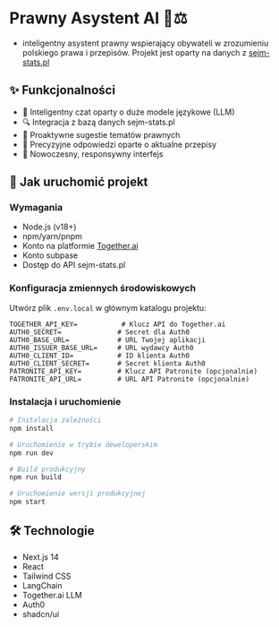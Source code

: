 # Prawny Asystent AI 🤖⚖️

 - inteligentny asystent prawny wspierający obywateli w zrozumieniu polskiego prawa i przepisów.
Projekt jest oparty na danych z  [sejm-stats.pl](https://sejm-stats.pl)
## ✨ Funkcjonalności

- 🤖 Inteligentny czat oparty o duże modele językowe (LLM)
- 🔍 Integracja z bazą danych sejm-stats.pl
- 💬 Proaktywne sugestie tematów prawnych
- 🎯 Precyzyjne odpowiedzi oparte o aktualne przepisy
- 🎨 Nowoczesny, responsywny interfejs

## 🚀 Jak uruchomić projekt

### Wymagania
- Node.js (v18+)
- npm/yarn/pnpm
- Konto na platformie [Together.ai](https://together.ai)
- Konto subpase 
- Dostęp do API sejm-stats.pl

### Konfiguracja zmiennych środowiskowych

Utwórz plik `.env.local` w głównym katalogu projektu:

```env
TOGETHER_API_KEY=           # Klucz API do Together.ai
AUTH0_SECRET=              # Secret dla Auth0
AUTH0_BASE_URL=            # URL Twojej aplikacji
AUTH0_ISSUER_BASE_URL=     # URL wydawcy Auth0
AUTH0_CLIENT_ID=           # ID klienta Auth0
AUTH0_CLIENT_SECRET=       # Secret klienta Auth0
PATRONITE_API_KEY=         # Klucz API Patronite (opcjonalnie)
PATRONITE_API_URL=         # URL API Patronite (opcjonalnie)
```

### Instalacja i uruchomienie

```bash
# Instalacja zależności
npm install

# Uruchomienie w trybie deweloperskim
npm run dev

# Build produkcyjny
npm run build

# Uruchomienie wersji produkcyjnej
npm start
```

## 🛠️ Technologie

- Next.js 14
- React
- Tailwind CSS
- LangChain
- Together.ai LLM
- Auth0
- shadcn/ui

